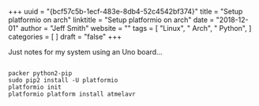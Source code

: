 +++ 
uuid = "{bcf57c5b-1ecf-483e-8db4-52c4542bf374}" 
title = "Setup platformio on arch" 
linktitle = "Setup platformio on arch" 
date = "2018-12-01" 
author = "Jeff Smith" 
website = "" 
tags = [ "Linux", " Arch", " Python",  ] 
categories = [  ] 
draft = "false" 
+++ 


 Just notes for my system using an Uno board...

```
 
packer python2-pip
sudo pip2 install -U platformio
platformio init
platformio platform install atmelavr

``` 
